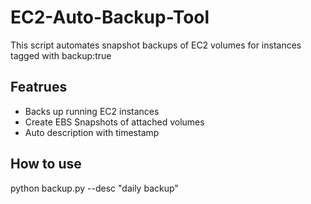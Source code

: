# EC2-Auto-Backup-Tool

This script automates snapshot backups of EC2 volumes for instances tagged with backup:true

## Featrues

- Backs up running EC2 instances
- Create EBS Snapshots of attached volumes
- Auto description with timestamp

## How to use

python backup.py --desc "daily backup"